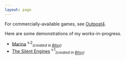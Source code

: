 ```yaml
---
layout: page
---
```


For commercially-available games, see [Outpost4](http://www.outpost4.net).

Here are some demonstrations of my works-in-progress. 

- [Marina](/mars.html) <sup>v.2</sup><sub>*(created in [Bitsy](http://bitsy.org))*</sub>
- [The Silent Engines](/silent.html) <sup>v.1</sup><sub>*(created in [Bitsy](http://bitsy.org))*</sub>
